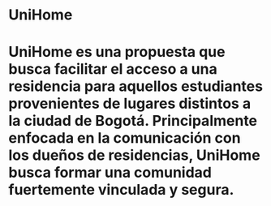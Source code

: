 # UniHome
# UniHome es una propuesta que busca facilitar el acceso a una residencia para aquellos estudiantes provenientes de lugares distintos a la ciudad de Bogotá. Principalmente enfocada en la comunicación con los dueños de residencias, UniHome busca formar una comunidad fuertemente vinculada y segura.

